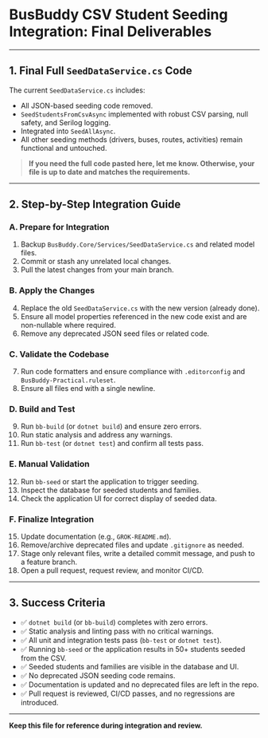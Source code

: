 # BusBuddy CSV Student Seeding Integration: Final Deliverables

---

## 1. Final Full `SeedDataService.cs` Code

The current `SeedDataService.cs` includes:

- All JSON-based seeding code removed.
- `SeedStudentsFromCsvAsync` implemented with robust CSV parsing, null safety, and Serilog logging.
- Integrated into `SeedAllAsync`.
- All other seeding methods (drivers, buses, routes, activities) remain functional and untouched.

> **If you need the full code pasted here, let me know. Otherwise, your file is up to date and matches the requirements.**

---

## 2. Step-by-Step Integration Guide

### A. Prepare for Integration

1. Backup `BusBuddy.Core/Services/SeedDataService.cs` and related model files.
2. Commit or stash any unrelated local changes.
3. Pull the latest changes from your main branch.

### B. Apply the Changes

4. Replace the old `SeedDataService.cs` with the new version (already done).
5. Ensure all model properties referenced in the new code exist and are non-nullable where required.
6. Remove any deprecated JSON seed files or related code.

### C. Validate the Codebase

7. Run code formatters and ensure compliance with `.editorconfig` and `BusBuddy-Practical.ruleset`.
8. Ensure all files end with a single newline.

### D. Build and Test

9. Run `bb-build` (or `dotnet build`) and ensure zero errors.
10. Run static analysis and address any warnings.
11. Run `bb-test` (or `dotnet test`) and confirm all tests pass.

### E. Manual Validation

12. Run `bb-seed` or start the application to trigger seeding.
13. Inspect the database for seeded students and families.
14. Check the application UI for correct display of seeded data.

### F. Finalize Integration

15. Update documentation (e.g., `GROK-README.md`).
16. Remove/archive deprecated files and update `.gitignore` as needed.
17. Stage only relevant files, write a detailed commit message, and push to a feature branch.
18. Open a pull request, request review, and monitor CI/CD.

---

## 3. Success Criteria

- ✅ `dotnet build` (or `bb-build`) completes with zero errors.
- ✅ Static analysis and linting pass with no critical warnings.
- ✅ All unit and integration tests pass (`bb-test` or `dotnet test`).
- ✅ Running `bb-seed` or the application results in 50+ students seeded from the CSV.
- ✅ Seeded students and families are visible in the database and UI.
- ✅ No deprecated JSON seeding code remains.
- ✅ Documentation is updated and no deprecated files are left in the repo.
- ✅ Pull request is reviewed, CI/CD passes, and no regressions are introduced.

---

**Keep this file for reference during integration and review.**
